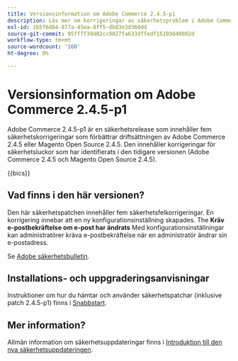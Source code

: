 ```yaml
---
title: Versionsinformation om Adobe Commerce 2.4.5-p1
description: Läs mer om korrigeringar av säkerhetsproblem i Adobe Commerce version 2.4.5-p1.
exl-id: 1b5f6d84-877a-45ea-8ff5-db83e3d360dd
source-git-commit: 95ffff39d82cc9027fa633dffedf15193040802d
workflow-type: tm+mt
source-wordcount: '160'
ht-degree: 0%

---
```


# Versionsinformation om Adobe Commerce 2.4.5-p1

Adobe Commerce 2.4.5-p1 är en säkerhetsrelease som innehåller fem säkerhetskorrigeringar som förbättrar driftsättningen av Adobe Commerce 2.4.5 eller Magento Open Source 2.4.5. Den innehåller korrigeringar för säkerhetsluckor som har identifierats i den tidigare versionen (Adobe Commerce 2.4.5 och Magento Open Source 2.4.5).

{{bics}}

## Vad finns i den här versionen?

Den här säkerhetspatchen innehåller fem säkerhetsfelkorrigeringar. En korrigering innebar att en ny konfigurationsinställning skapades. The **Kräv e-postbekräftelse om e-post har ändrats** Med konfigurationsinställningar kan administratörer kräva e-postbekräftelse när en administratör ändrar sin e-postadress. <!-- AC-6292-->

Se [Adobe säkerhetsbulletin](https://helpx.adobe.com/security/products/magento/apsb22-48.html).

## Installations- och uppgraderingsanvisningar

Instruktioner om hur du hämtar och använder säkerhetspatchar (inklusive patch 2.4.5-p1) finns i [Snabbstart](../../../installation/composer.md).

## Mer information?

Allmän information om säkerhetsuppdateringar finns i [Introduktion till den nya säkerhetsuppdateringen](https://community.magento.com/t5/Magento-DevBlog/Introducing-the-New-Security-Patch-Release/ba-p/141287).
